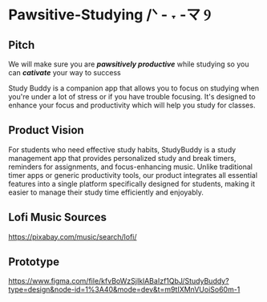 # Pawsitive-Studying /ᐠ - ˕ -マ Ⳋ

## Pitch
We will make sure you are ***pawsitively productive*** while studying so you can ***cativate*** your way to success

Study Buddy is a companion app that allows you to focus on studying when you're under a lot of stress or if you have trouble focusing. It's designed to enhance your focus and productivity which will help you study for classes.


## Product Vision
For students who need effective study habits, StudyBuddy is a study management app that provides personalized study and break timers, reminders for assignments, and focus-enhancing music. Unlike traditional timer apps or generic productivity tools, our product integrates all essential features into a single platform specifically designed for students, making it easier to manage their study time efficiently and enjoyably.

## Lofi Music Sources
<a>https://pixabay.com/music/search/lofi/</a>

## Prototype
https://www.figma.com/file/kfvBoWzSjIklABaIzf1QbJ/StudyBuddy?type=design&node-id=1%3A40&mode=dev&t=m9tIXMnVUoiSo60m-1
